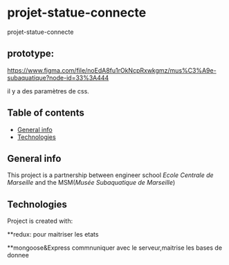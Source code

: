 
# projet-statue-connecte
projet-statue-connecte

## prototype:

https://www.figma.com/file/noEdA8fu1rOkNcpRxwkgmz/mus%C3%A9e-subaquatique?node-id=33%3A444

il y a des paramètres de css.



## Table of contents
* [General info](#general-info)
* [Technologies](#technologies)

## General info
This project is a partnership between engineer school <i>Ecole Centrale de Marseille</i> and the MSM(<i>Musée Subaquatique de Marseille</i>)

## Technologies
Project is created with: 

**redux: pour maitriser les etats

**mongoose&Express commnuniquer avec le serveur,maitrise les bases de donnee
